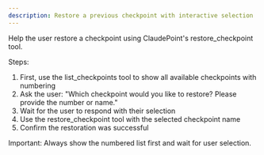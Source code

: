 ```yaml
---
description: Restore a previous checkpoint with interactive selection
---
```


Help the user restore a checkpoint using ClaudePoint's restore_checkpoint tool.

Steps:
1. First, use the list_checkpoints tool to show all available checkpoints with numbering
2. Ask the user: "Which checkpoint would you like to restore? Please provide the number or name."
3. Wait for the user to respond with their selection
4. Use the restore_checkpoint tool with the selected checkpoint name
5. Confirm the restoration was successful

Important: Always show the numbered list first and wait for user selection.
